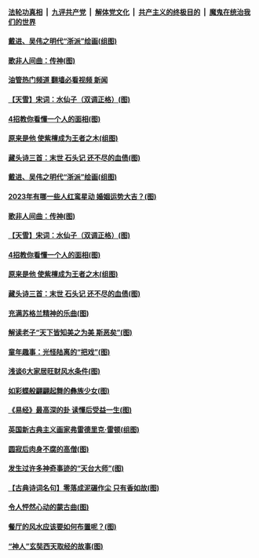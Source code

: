 ####  [法轮功真相](../../../../basic/blob/master/README.md?t=11191403) &nbsp;|&nbsp; [九评共产党](../../../../9ping.md/blob/master/README.md?t=11191403) &nbsp;|&nbsp; [解体党文化](../../../../jtdwh.md/blob/master/README.md?t=11191403)  &nbsp;|&nbsp; [共产主义的终极目的](../../../../gczydzjmd.md/blob/master/README.md?t=11191403) &nbsp;|&nbsp; [魔鬼在统治我们的世界](../../../../mgztzwmdsj.md/blob/master/README.md?t=11191403) 

#### [戴进、吴伟之明代“浙派”绘画(组图)](../pages/p7/1012024.md?t=11191403) 

#### [歌非人间曲：传神(图)](../pages/p7/1019196.md?t=11191403) 

#### [油管热门频道 翻墙必看视频 新闻](http://129.146.143.75:81/youtube.html?11191403)

#### [【天雪】宋词：水仙子（双调正格）(图)](../pages/p7/1021996.md?t=11191403) 

#### [4招教你看懂一个人的面相(图)](../pages/p7/1021477.md?t=11191403) 

#### [原来是他 使紫檀成为王者之木(组图)](../pages/p7/1009834.md?t=11191403) 

#### [藏头诗三首：末世 石头记 还不尽的血债(图)](../pages/p7/1021793.md?t=11191403) 

#### [戴进、吴伟之明代“浙派”绘画(组图)](../pages/p7/1012024.md?t=11191403) 

#### [2023年有哪一些人红鸾星动 婚姻运势大吉？(图)](../pages/p7/1012127.md?t=11191403) 

#### [歌非人间曲：传神(图)](../pages/p7/1019196.md?t=11191403) 

#### [【天雪】宋词：水仙子（双调正格）(图)](../pages/p7/1021996.md?t=11191403) 

#### [4招教你看懂一个人的面相(图)](../pages/p7/1021477.md?t=11191403) 

#### [原来是他 使紫檀成为王者之木(组图)](../pages/p7/1009834.md?t=11191403) 

#### [藏头诗三首：末世 石头记 还不尽的血债(图)](../pages/p7/1021793.md?t=11191403) 

#### [充满苏格兰精神的乐曲(图)](../pages/p7/1019030.md?t=11191403) 

#### [解读老子“天下皆知美之为美 斯恶矣”(图)](../pages/p7/1021485.md?t=11191403) 

#### [童年趣事：光怪陆离的“把戏”(图)](../pages/p7/1020066.md?t=11191403) 

#### [浅谈6大家居旺财风水条件(图)](../pages/p7/1018602.md?t=11191403) 

#### [如彩蝶般翩翩起舞的彝族少女(图)](../pages/p7/1019892.md?t=11191403) 

#### [《易经》最高深的卦 读懂后受益一生(图)](../pages/p7/1021476.md?t=11191403) 

#### [英国新古典主义画家弗雷德里克‧雷顿(组图)](../pages/p7/1019680.md?t=11191403) 

#### [圆寂后肉身不腐的高僧(图)](../pages/p7/1021435.md?t=11191403) 

#### [发生过许多神奇事迹的“天台大师”(图)](../pages/p7/1021445.md?t=11191403) 

#### [【古典诗词名句】零落成泥碾作尘 只有香如故(图)](../pages/p7/1020984.md?t=11191403) 

#### [令人怦然心动的蒙古曲(图)](../pages/p7/1021036.md?t=11191403) 

#### [餐厅的风水应该要如何布置呢？(图)](../pages/p7/1018629.md?t=11191403) 

#### [“神人”玄奘西天取经的故事(图)](../pages/p7/1021336.md?t=11191403) 

<img src='http://gfw-breaker.win/goodnews/indexes/p7.md' width='0px' height='0px'/>
